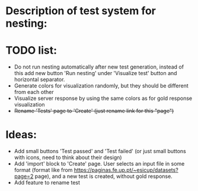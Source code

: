 Description of test system for nesting:
=======================================

TODO list:
==========
* Do not run nesting automatically after new test generation, instead of this add new button 'Run nesting' under 'Visualize test' button and horizontal separator.
* Generate colors for visualization randomly, but they should be different from each other
* Visualize server response by using the same colors as for gold response visualization
* ~~Rename 'Tests' page to 'Create' (just rename link for this "page")~~

Ideas:
======
* Add small buttons 'Test passed' and 'Test failed' (or just small buttons with icons, need to think about their design)
* Add 'import' block to 'Create' page. User selects an input file in some format (format like from https://paginas.fe.up.pt/~esicup/datasets?page=2 page), and a new test is created, without gold response.
* Add feature to rename test
  
